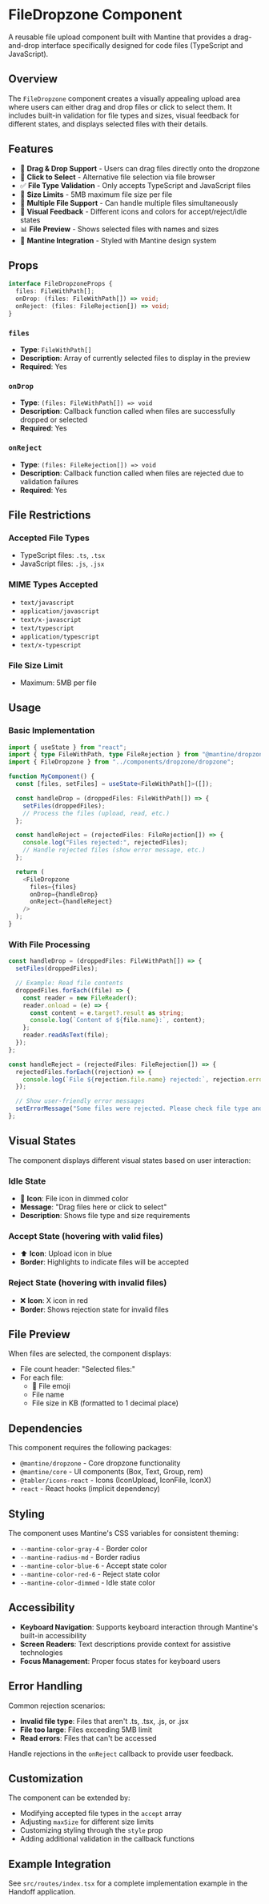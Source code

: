 # FileDropzone Component

A reusable file upload component built with Mantine that provides a drag-and-drop interface specifically designed for code files (TypeScript and JavaScript).

## Overview

The `FileDropzone` component creates a visually appealing upload area where users can either drag and drop files or click to select them. It includes built-in validation for file types and sizes, visual feedback for different states, and displays selected files with their details.

## Features

- 🎯 **Drag & Drop Support** - Users can drag files directly onto the dropzone
- 📁 **Click to Select** - Alternative file selection via file browser
- ✅ **File Type Validation** - Only accepts TypeScript and JavaScript files
- 📏 **Size Limits** - 5MB maximum file size per file
- 🔄 **Multiple File Support** - Can handle multiple files simultaneously
- 👀 **Visual Feedback** - Different icons and colors for accept/reject/idle states
- 📊 **File Preview** - Shows selected files with names and sizes
- 🎨 **Mantine Integration** - Styled with Mantine design system

## Props

```typescript
interface FileDropzoneProps {
  files: FileWithPath[];
  onDrop: (files: FileWithPath[]) => void;
  onReject: (files: FileRejection[]) => void;
}
```

### `files`

- **Type**: `FileWithPath[]`
- **Description**: Array of currently selected files to display in the preview
- **Required**: Yes

### `onDrop`

- **Type**: `(files: FileWithPath[]) => void`
- **Description**: Callback function called when files are successfully dropped or selected
- **Required**: Yes

### `onReject`

- **Type**: `(files: FileRejection[]) => void`
- **Description**: Callback function called when files are rejected due to validation failures
- **Required**: Yes

## File Restrictions

### Accepted File Types

- TypeScript files: `.ts`, `.tsx`
- JavaScript files: `.js`, `.jsx`

### MIME Types Accepted

- `text/javascript`
- `application/javascript`
- `text/x-javascript`
- `text/typescript`
- `application/typescript`
- `text/x-typescript`

### File Size Limit

- Maximum: 5MB per file

## Usage

### Basic Implementation

```typescript
import { useState } from "react";
import { type FileWithPath, type FileRejection } from "@mantine/dropzone";
import { FileDropzone } from "../components/dropzone/dropzone";

function MyComponent() {
  const [files, setFiles] = useState<FileWithPath[]>([]);

  const handleDrop = (droppedFiles: FileWithPath[]) => {
    setFiles(droppedFiles);
    // Process the files (upload, read, etc.)
  };

  const handleReject = (rejectedFiles: FileRejection[]) => {
    console.log("Files rejected:", rejectedFiles);
    // Handle rejected files (show error message, etc.)
  };

  return (
    <FileDropzone
      files={files}
      onDrop={handleDrop}
      onReject={handleReject}
    />
  );
}
```

### With File Processing

```typescript
const handleDrop = (droppedFiles: FileWithPath[]) => {
  setFiles(droppedFiles);

  // Example: Read file contents
  droppedFiles.forEach((file) => {
    const reader = new FileReader();
    reader.onload = (e) => {
      const content = e.target?.result as string;
      console.log(`Content of ${file.name}:`, content);
    };
    reader.readAsText(file);
  });
};

const handleReject = (rejectedFiles: FileRejection[]) => {
  rejectedFiles.forEach((rejection) => {
    console.log(`File ${rejection.file.name} rejected:`, rejection.errors);
  });

  // Show user-friendly error messages
  setErrorMessage("Some files were rejected. Please check file type and size.");
};
```

## Visual States

The component displays different visual states based on user interaction:

### Idle State

- 📄 **Icon**: File icon in dimmed color
- **Message**: "Drag files here or click to select"
- **Description**: Shows file type and size requirements

### Accept State (hovering with valid files)

- ⬆️ **Icon**: Upload icon in blue
- **Border**: Highlights to indicate files will be accepted

### Reject State (hovering with invalid files)

- ❌ **Icon**: X icon in red
- **Border**: Shows rejection state for invalid files

## File Preview

When files are selected, the component displays:

- File count header: "Selected files:"
- For each file:
  - 📄 File emoji
  - File name
  - File size in KB (formatted to 1 decimal place)

## Dependencies

This component requires the following packages:

- `@mantine/dropzone` - Core dropzone functionality
- `@mantine/core` - UI components (Box, Text, Group, rem)
- `@tabler/icons-react` - Icons (IconUpload, IconFile, IconX)
- `react` - React hooks (implicit dependency)

## Styling

The component uses Mantine's CSS variables for consistent theming:

- `--mantine-color-gray-4` - Border color
- `--mantine-radius-md` - Border radius
- `--mantine-color-blue-6` - Accept state color
- `--mantine-color-red-6` - Reject state color
- `--mantine-color-dimmed` - Idle state color

## Accessibility

- **Keyboard Navigation**: Supports keyboard interaction through Mantine's built-in accessibility
- **Screen Readers**: Text descriptions provide context for assistive technologies
- **Focus Management**: Proper focus states for keyboard users

## Error Handling

Common rejection scenarios:

- **Invalid file type**: Files that aren't .ts, .tsx, .js, or .jsx
- **File too large**: Files exceeding 5MB limit
- **Read errors**: Files that can't be accessed

Handle rejections in the `onReject` callback to provide user feedback.

## Customization

The component can be extended by:

- Modifying accepted file types in the `accept` array
- Adjusting `maxSize` for different size limits
- Customizing styling through the `style` prop
- Adding additional validation in the callback functions

## Example Integration

See `src/routes/index.tsx` for a complete implementation example in the Handoff application.
